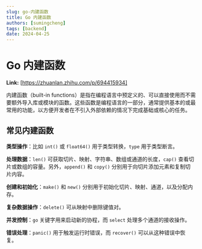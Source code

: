 ```yaml
---
slug: go-内建函数
title: Go 内建函数
authors: [sumingcheng]
tags: [backend]
date: 2024-04-25
---
```


# Go 内建函数



 **Link:** [https://zhuanlan.zhihu.com/p/694415934]



内建函数（built-in functions）是指在编程语言中预定义的、可以直接使用而不需要额外导入库或模块的函数。这些函数是编程语言的一部分，通常提供基本的或最常用的功能，以方便开发者在不引入外部依赖的情况下完成基础或核心的任务。

## 常见内建函数  

**类型操作**：比如 `int()` 或 `float64()` 用于类型转换，`type` 用于类型断言。

**处理数据**：`len()` 可获取切片、映射、字符串、数组或通道的长度，`cap()` 查看切片或数组的容量。另外，`append()` 和 `copy()` 分别用于向切片添加元素和复制切片内容。

**创建和初始化**：`make()` 和 `new()` 分别用于初始化切片、映射、通道，以及分配内存。

**复杂数据操作**：`delete()` 可从映射中删除键值对。

**并发控制**：`go` 关键字用来启动新的协程，而 `select` 处理多个通道的接收操作。

**错误处理**：`panic()` 用于触发运行时错误，而 `recover()` 可以从这种错误中恢复。